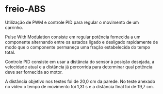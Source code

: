 # freio-ABS
Utilização de PWM e controle PID para regular o movimento de um carrinho.

Pulse With Modulation consiste em regular potência fornecida a um componente alternando entre os estados ligado e desligado rapidamente
de modo que o componente permaneça uma fração estabelecida do tempo total.

Controle PID consiste em usar a distância do sensor à posição desejada, a velocidade atual e a distância já percorrida para determinar
qual potência deve ser fornecida ao motor.

A distância objetivo nos testes foi de 20,0 cm da parede.
No teste anexado no vídeo o tempo de movimento foi 1,31 s e a distância final foi de 19,7 cm.
